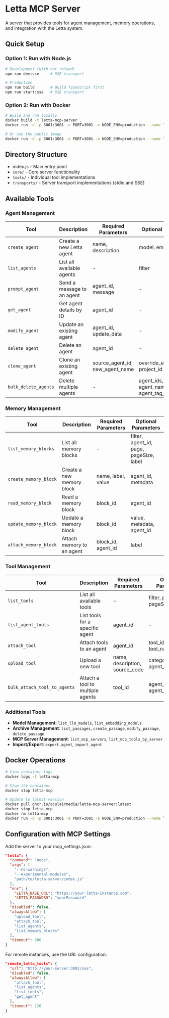 # Letta MCP Server

A server that provides tools for agent management, memory operations, and integration with the Letta system.

## Quick Setup

### Option 1: Run with Node.js

```bash
# Development (with hot reload)
npm run dev:sse     # SSE transport

# Production
npm run build       # Build TypeScript first
npm run start:sse   # SSE transport
```

### Option 2: Run with Docker

```bash
# Build and run locally
docker build -t letta-mcp-server .
docker run -d -p 3001:3001 -e PORT=3001 -e NODE_ENV=production --name letta-mcp letta-mcp-server

# Or use the public image
docker run -d -p 3001:3001 -e PORT=3001 -e NODE_ENV=production --name letta-mcp ghcr.io/oculairmedia/letta-mcp-server:latest
```

## Directory Structure

- index.js - Main entry point
- `core/` - Core server functionality
- `tools/` - Individual tool implementations
- `transports/` - Server transport implementations (stdio and SSE)

## Available Tools

### Agent Management

| Tool | Description | Required Parameters | Optional Parameters |
|------|-------------|---------------------|---------------------|
| `create_agent` | Create a new Letta agent | name, description | model, embedding |
| `list_agents` | List all available agents | - | filter |
| `prompt_agent` | Send a message to an agent | agent_id, message | - |
| `get_agent` | Get agent details by ID | agent_id | - |
| `modify_agent` | Update an existing agent | agent_id, update_data | - |
| `delete_agent` | Delete an agent | agent_id | - |
| `clone_agent` | Clone an existing agent | source_agent_id, new_agent_name | override_existing_tools, project_id |
| `bulk_delete_agents` | Delete multiple agents | - | agent_ids, agent_name_filter, agent_tag_filter |

### Memory Management

| Tool | Description | Required Parameters | Optional Parameters |
|------|-------------|---------------------|---------------------|
| `list_memory_blocks` | List all memory blocks | - | filter, agent_id, page, pageSize, label |
| `create_memory_block` | Create a new memory block | name, label, value | agent_id, metadata |
| `read_memory_block` | Read a memory block | block_id | agent_id |
| `update_memory_block` | Update a memory block | block_id | value, metadata, agent_id |
| `attach_memory_block` | Attach memory to an agent | block_id, agent_id | label |

### Tool Management

| Tool | Description | Required Parameters | Optional Parameters |
|------|-------------|---------------------|---------------------|
| `list_tools` | List all available tools | - | filter, page, pageSize |
| `list_agent_tools` | List tools for a specific agent | agent_id | - |
| `attach_tool` | Attach tools to an agent | agent_id | tool_id, tool_ids, tool_names |
| `upload_tool` | Upload a new tool | name, description, source_code | category, agent_id |
| `bulk_attach_tool_to_agents` | Attach a tool to multiple agents | tool_id | agent_name_filter, agent_tag_filter |

### Additional Tools

- **Model Management**: `list_llm_models`, `list_embedding_models`
- **Archive Management**: `list_passages`, `create_passage`, `modify_passage`, `delete_passage`
- **MCP Server Management**: `list_mcp_servers`, `list_mcp_tools_by_server`
- **Import/Export**: `export_agent`, `import_agent`

## Docker Operations

```bash
# View container logs
docker logs -f letta-mcp

# Stop the container
docker stop letta-mcp

# Update to latest version
docker pull ghcr.io/oculairmedia/letta-mcp-server:latest
docker stop letta-mcp
docker rm letta-mcp
docker run -d -p 3001:3001 -e PORT=3001 -e NODE_ENV=production --name letta-mcp ghcr.io/oculairmedia/letta-mcp-server:latest
```

## Configuration with MCP Settings

Add the server to your mcp_settings.json:

```json
"letta": {
  "command": "node",
  "args": [
    "--no-warnings",
    "--experimental-modules",
    "path/to/letta-server/index.js"
  ],
  "env": {
    "LETTA_BASE_URL": "https://your-letta-instance.com",
    "LETTA_PASSWORD": "yourPassword"
  },
  "disabled": false,
  "alwaysAllow": [
    "upload_tool",
    "attach_tool",
    "list_agents",
    "list_memory_blocks"
  ],
  "timeout": 300
}
```

For remote instances, use the URL configuration:

```json
"remote_letta_tools": {
  "url": "http://your-server:3001/sse",
  "disabled": false,
  "alwaysAllow": [
    "attach_tool", 
    "list_agents",
    "list_tools",
    "get_agent"
  ],
  "timeout": 120
}
